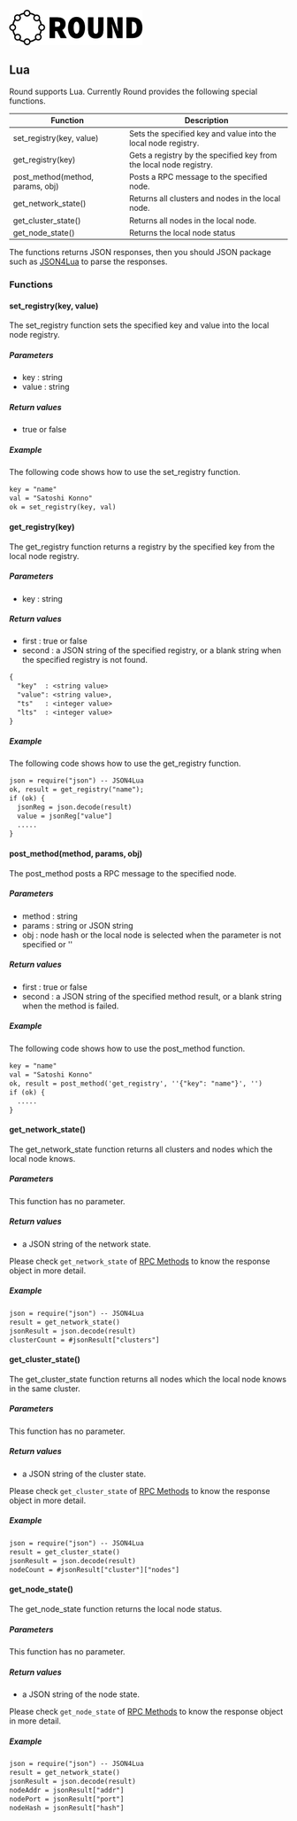 ![round_logo](../img/round_logo.png)

## Lua

Round supports Lua. Currently Round provides the following special functions.

| Function | Description |
| --- | --- |
| set_registry(key, value) | Sets the specified key and value into the local node registry. |
| get_registry(key) | Gets a registry by the specified key from the local node registry. |
| post_method(method, params, obj) | Posts a RPC message to the specified node. |
| get_network_state() | Returns all clusters and nodes in the local node. |
| get_cluster_state() | Returns all nodes in the local node. |
| get_node_state()  |Returns the local node status |

The functions returns JSON responses, then you should JSON package such as [JSON4Lua](http://json.luaforge.net) to parse the responses.

### Functions

#### set_registry(key, value)

The set_registry function sets the specified key and value into the local node registry.

##### Parameters

- key : string
- value : string

##### Return values

- true or false

##### Example

The following code shows how to use the set_registry function.

```
key = "name"
val = "Satoshi Konno"
ok = set_registry(key, val)
```

#### get_registry(key)

The get_registry function returns a registry by the specified key from the local node registry.

##### Parameters

- key : string

##### Return values

- first : true or false
- second : a JSON string of the specified registry, or a blank string when the specified registry is not found.

```
{
  "key"  : <string value>
  "value": <string value>,
  "ts"   : <integer value>
  "lts"  : <integer value>
}
```

##### Example

The following code shows how to use the get_registry function.

```
json = require("json") -- JSON4Lua
ok, result = get_registry("name");
if (ok) {
  jsonReg = json.decode(result)
  value = jsonReg["value"]
  .....
}
```

#### post_method(method, params, obj)

The post_method posts a RPC message to the specified node.

##### Parameters

- method : string
- params : string or JSON string
- obj : node hash or the local node is selected when the parameter is not specified or ''

##### Return values

- first : true or false
- second : a JSON string of the specified method result, or  a blank string when the method is failed.

##### Example

The following code shows how to use the post_method function.

```
key = "name"
val = "Satoshi Konno"
ok, result = post_method('get_registry', ''{"key": "name"}', '')
if (ok) {
  .....
}
```

#### get_network_state()

The get_network_state function returns all clusters and nodes which the local node knows.

##### Parameters

This function has no parameter.

##### Return values

- a JSON string of the network state.

Please check `get_network_state` of [RPC Methods](round_rpc_methods.md) to know the response object in more detail.

##### Example

```
json = require("json") -- JSON4Lua
result = get_network_state()
jsonResult = json.decode(result)
clusterCount = #jsonResult["clusters"]
```

#### get_cluster_state()

The get_cluster_state function returns all nodes which the local node knows in the same cluster.

##### Parameters

This function has no parameter.

##### Return values

- a JSON string of the cluster state.

Please check `get_cluster_state` of [RPC Methods](round_rpc_methods.md) to know the response object in more detail.

##### Example

```
json = require("json") -- JSON4Lua
result = get_cluster_state()
jsonResult = json.decode(result)
nodeCount = #jsonResult["cluster"]["nodes"]
```

#### get_node_state()

The get_node_state function returns the local node status.

##### Parameters

This function has no parameter.

##### Return values

- a JSON string of the node state.

Please check `get_node_state` of [RPC Methods](round_rpc_methods.md) to know the response object in more detail.

##### Example

```
json = require("json") -- JSON4Lua
result = get_network_state()
jsonResult = json.decode(result)
nodeAddr = jsonResult["addr"]
nodePort = jsonResult["port"]
nodeHash = jsonResult["hash"]
```
